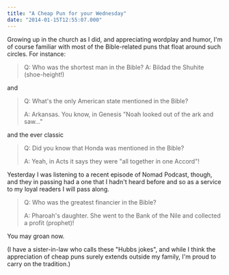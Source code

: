 ```yaml
---
title: "A Cheap Pun for your Wednesday"
date: "2014-01-15T12:55:07.000"
---
```


Growing up in the church as I did, and appreciating wordplay and humor, I'm of course familiar with most of the Bible-related puns that float around such circles. For instance:

> Q: Who was the shortest man in the Bible? A: Bildad the Shuhite (shoe-height!)

and

> Q: What's the only American state mentioned in the Bible?
> 
> A: Arkansas. You know, in Genesis "Noah looked out of the ark and saw..."

and the ever classic

> Q: Did you know that Honda was mentioned in the Bible?
> 
> A: Yeah, in Acts it says they were "all together in one Accord"!

Yesterday I was listening to a recent episode of Nomad Podcast, though, and they in passing had a one that I hadn't heard before and so as a service to my loyal readers I will pass along.

> Q: Who was the greatest financier in the Bible?
> 
> A: Pharoah's daughter. She went to the Bank of the Nile and collected a profit (prophet)!

You may groan now.

(I have a sister-in-law who calls these "Hubbs jokes", and while I think the appreciation of cheap puns surely extends outside my family, I'm proud to carry on the tradition.)
